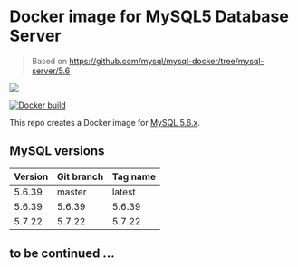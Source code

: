 # Docker image for MySQL5 Database Server

> Based on https://github.com/mysql/mysql-docker/tree/mysql-server/5.6

[![](https://images.microbadger.com/badges/image/ljay/mysql5.svg)](http://microbadger.com/images/ljay/mysql5)

[![Docker build](http://dockeri.co/image/ljay/mysql5)](https://hub.docker.com/r/ljay/mysql5/)

This repo creates a Docker image for [MySQL 5.6.x](https://mysql.com/).

## MySQL versions

Version | Git branch | Tag name
--------| ---------- |---------
5.6.39  | master     | latest
5.6.39  | 5.6.39     | 5.6.39
5.7.22  | 5.7.22     | 5.7.22

## to be continued ...
